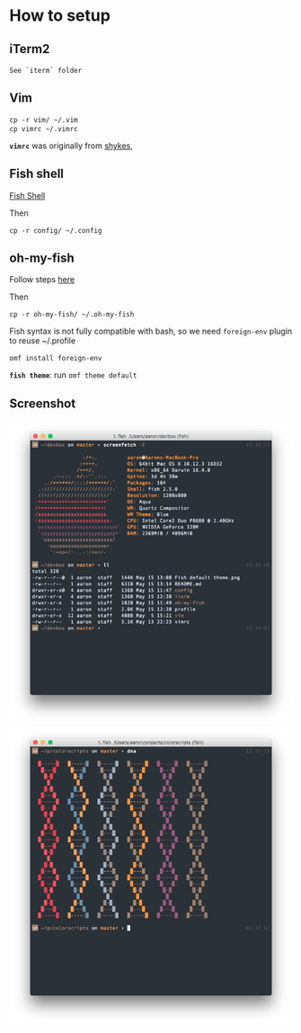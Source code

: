 # How to setup

## iTerm2
```
See `iterm` folder
```

## Vim
```
cp -r vim/ ~/.vim
cp vimrc ~/.vimrc
```

**`vimrc`** was originally from [shykes](https://github.com/shykes/devbox),

## Fish shell

[Fish Shell](https://fishshell.com/)

Then 

```
cp -r config/ ~/.config
```


## oh-my-fish

Follow steps [here](https://github.com/oh-my-fish/oh-my-fish)

Then

```
cp -r oh-my-fish/ ~/.oh-my-fish
```

Fish syntax is not fully compatible with bash, so we need `foreign-env` plugin to reuse ~/.profile

```
omf install foreign-env
```

**`fish theme`**: run `omf theme default`

## Screenshot

![Fish Default Theme](https://raw.githubusercontent.com/aaron-elkins/devbox/master/Fish%20default%20theme.png)
![DNA](https://raw.githubusercontent.com/aaron-elkins/devbox/master/dna.png)
